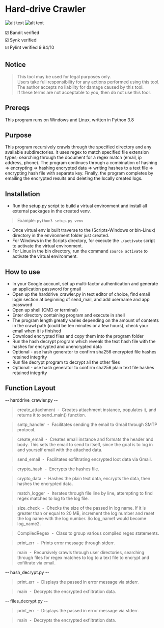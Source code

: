 # Hard-drive Crawler
![alt text](https://github.com/ngimb64/HardDrive-Crawler/blob/main/HarddriveCrawler.gif?raw=True)
![alt text](https://github.com/ngimb64/HardDrive-Crawler/blob/main/HarddriveCrawler.png?raw=True)

&#9745;&#65039; Bandit verified<br>
&#9745;&#65039; Synk verified<br>
&#9745;&#65039; Pylint verified 9.94/10

## Notice
> This tool may be used for legal purposes only.<br>
> Users take full responsibility for any actions performed using this tool.<br>
> The author accepts no liability for damage caused by this tool.<br>
> If these terms are not acceptable to you, then do not use this tool.

## Prereqs
This program runs on Windows and Linux, written in Python 3.8

## Purpose
This program recursively crawls through the specified directory and any available subdirectories.
It uses regex to match specified file extension types; searching through the document for a regex match (email, ip address, phone). 
The program continues through a combination of hashing => encrypting => hashing encrypted data => writing hashes to a text file => encrypting hash file with separate key.
Finally, the program completes by emailing the encrypted results and deleting the locally created logs.

## Installation
- Run the setup.py script to build a virtual environment and install all external packages in the created venv.

> Example: `python3 setup.py venv`

- Once virtual env is built traverse to the (Scripts-Windows or bin-Linux) directory in the environment folder just created.
- For Windows in the Scripts directory, for execute the `./activate` script to activate the virtual environment.
- For Linux in the bin directory, run the command `source activate` to activate the virtual environment.

## How to use
- In your Google account, set up multi-factor authentication and generate an application password for gmail
- Open up the harddrive_crawler.py in text editor of choice, find email login section at beginning of send_mail, and add username and app password
- Open up shell (CMD or terminal)
- Enter directory containing program and execute in shell
- The program length greatly varies depending on the amount of contents in the crawl path (could be ten minutes or a few hours), check your email when it is finished
- Download encrypted files and copy them into the program folder
- Run the hash decrypt program which reveals the text hash file with the hashes for encrypted and unencrypted data
- Optional - use hash generator to confirm sha256 encrypted file hashes retained integrity
- Run file decrypt program to decrypt all the other files
- Optional - use hash generator to confirm sha256 plain text file hashes retained integrity

## Function Layout
-- harddrive_crawler.py --
> create_attachment &nbsp;-&nbsp; Creates attachment instance, populates it, and returns it to 
> send_main() function.

> smtp_handler &nbsp;-&nbsp; Facilitates sending the email to Gmail through SMTP protocol.

> create_email &nbsp;-&nbsp; Creates email instance and formats the header and body. This sets the 
> email to send to itself, since the goal is to log in and yourself email with the attached data.

> send_email &nbsp;-&nbsp; Facilitates exfiltrating encrypted loot data via Gmail.

> crypto_hash &nbsp;-&nbsp; Encrypts the hashes file.

> crypto_data &nbsp;-&nbsp; Hashes the plain text data, encrypts the data, then hashes the encrypted 
> data.

> match_logger &nbsp;-&nbsp; Iterates through file line by line, attempting to find regex matches to
> log to the log file.

> size_check &nbsp;-&nbsp; Checks the size of the passed in log name. If it is greater than or equal 
> to 20 MB, increment the log number and reset the log name with the log number. So log_name1 would 
> become log_name2.

> CompiledRegex &nbsp;-&nbsp; Class to group various compiled regex statements.

> print_err &nbsp;-&nbsp; Prints error message through stderr.

> main &nbsp;-&nbsp; Recursively crawls through user directories, searching through files for regex 
> matches to log to a text file to encrypt and exfiltrate via email.

-- hash_decrypt.py --
> print_err &nbsp;-&nbsp; Displays the passed in error message via stderr.

> main &nbsp;-&nbsp; Decrypts the encrypted exfiltration data.

-- files_decrypt.py --
> print_err &nbsp;-&nbsp; Displays the passed in error message via stderr.

> main &nbsp;-&nbsp; Decrypts the encrypted exfiltration data.